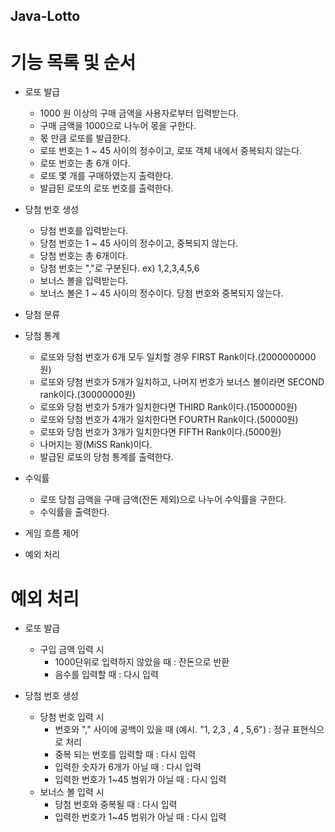 Java-Lotto
----------

# 기능 목록 및 순서

* 로또 발급
	- 1000 원 이상의 구매 금액을 사용자로부터 입력받는다.
	- 구매 금액을 1000으로 나누어 몫을 구한다.
	- 몫 만큼 로또를 발급한다.
	- 로또 번호는 1 ~ 45 사이의 정수이고, 로또 객체 내에서 중복되지 않는다.
	- 로또 번호는 총 6개 이다.
	- 로또 몇 개를 구매하였는지 출력한다.
	- 발급된 로또의 로또 번호를 출력한다. 
	
* 당첨 번호 생성
	- 당첨 번호를 입력받는다.
	- 당첨 번호는 1 ~ 45 사이의 정수이고, 중복되지 않는다.
	- 당첨 번호는 총 6개이다.
	- 당첨 번호는 ","로 구분된다. ex) 1,2,3,4,5,6 
	- 보너스 볼을 입력받는다.
	- 보너스 볼은 1 ~ 45 사이의 정수이다. 당첨 번호와 중복되지 않는다.
	
* 당첨 분류
	
* 당첨 통계
	- 로또와 당첨 번호가 6개 모두 일치할 경우 FIRST Rank이다.(2000000000원)
	- 로또와 당첨 번호가 5개가 일치하고, 나머지 번호가 보너스 볼이라면 SECOND rank이다.(30000000원)
	- 로또와 당첨 번호가 5개가 일치한다면 THIRD Rank이다.(1500000원)
	- 로또와 당첨 번호가 4개가 일치한다면 FOURTH Rank이다.(50000원)
	- 로또와 당첨 번호가 3개가 일치한다면 FIFTH Rank이다.(5000원)
	- 나머지는 꽝(MiSS Rank)이다.
	- 발급된 로또의 당첨 통계를 출력한다.
	
* 수익률
	- 로또 당첨 금액을 구매 금액(잔돈 제외)으로 나누어 수익률을 구한다.
	- 수익률을 출력한다.

* 게임 흐름 제어

* 예외 처리

# 예외 처리

* 로또 발급
	- 구입 금액 입력 시 
		+ 1000단위로 입력하지 않았을 때 : 잔돈으로 반환
		+ 음수를 입력할 때 : 다시 입력
	
* 당첨 번호 생성
	- 당첨 번호 입력 시
		+ 번호와 "," 사이에 공백이 있을 때 (예시. "1, 2,3 , 4 , 5,6") : 정규 표현식으로 처리
		+ 중복 되는 번호를 입력할 때 : 다시 입력
		+ 입력한 숫자가 6개가 아닐 때 : 다시 입력
		+ 입력한 번호가 1~45 범위가 아닐 때 : 다시 입력
	- 보너스 볼 입력 시
		+ 당첨 번호와 중복될 때 : 다시 입력
		+ 입력한 번호가 1~45 범위가 아닐 때 : 다시 입력


